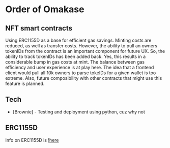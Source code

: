 # Order of Omakase
## NFT smart contracts

Using ERC1155D as a base for efficient gas savings. Minting costs are reduced, as well as transfer costs. However, the ability to pull an owners tokenIDs from the contract is an important component for future UX. So, the ability to track tokenIDs has been added back. Yes, this results in a considerable bump in gas costs at mint. The balance between gas efficiency and user experience is at play here. The idea that a frontend client would pull all 10k owners to parse tokeIDs for a given wallet is too extreme. Also, future composibility with other contracts that might use this feature is planned.

## Tech

- [Brownie] - Testing and deployment using python, cuz why not

## ERC1155D
Info on ERC1155D is [!here](https://medium.com/donkeverse/introducing-erc1155d-the-most-efficient-non-fungible-token-contract-in-existence-c1d0a62e30f1)
